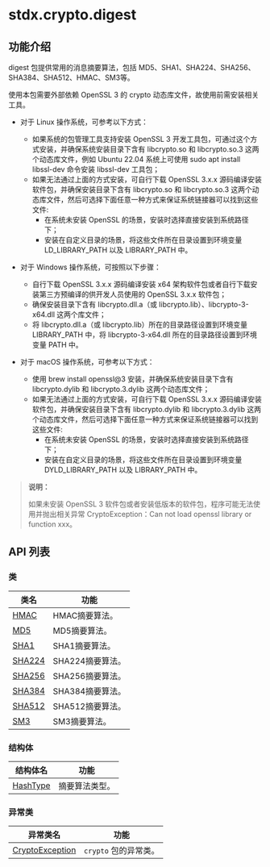 # stdx.crypto.digest

## 功能介绍

digest 包提供常用的消息摘要算法，包括 MD5、SHA1、SHA224、SHA256、SHA384、SHA512、HMAC、SM3等。

使用本包需要外部依赖 OpenSSL 3 的 crypto 动态库文件，故使用前需安装相关工具。

- 对于 Linux 操作系统，可参考以下方式：
    - 如果系统的包管理工具支持安装 OpenSSL 3 开发工具包，可通过这个方式安装，并确保系统安装目录下含有 libcrypto.so 和 libcrypto.so.3 这两个动态库文件，例如 Ubuntu 22.04 系统上可使用 sudo apt install libssl-dev 命令安装 libssl-dev 工具包；
    - 如果无法通过上面的方式安装，可自行下载 OpenSSL 3.x.x 源码编译安装软件包，并确保安装目录下含有 libcrypto.so 和 libcrypto.so.3 这两个动态库文件，然后可选择下面任意一种方式来保证系统链接器可以找到这些文件:
        - 在系统未安装 OpenSSL 的场景，安装时选择直接安装到系统路径下；
        - 安装在自定义目录的场景，将这些文件所在目录设置到环境变量 LD_LIBRARY_PATH 以及 LIBRARY_PATH 中。

- 对于 Windows 操作系统，可按照以下步骤：
    - 自行下载 OpenSSL 3.x.x 源码编译安装 x64 架构软件包或者自行下载安装第三方预编译的供开发人员使用的 OpenSSL 3.x.x 软件包；
    - 确保安装目录下含有 libcrypto.dll.a（或 libcrypto.lib）、libcrypto-3-x64.dll 这两个库文件；
    - 将 libcrypto.dll.a（或 libcrypto.lib）所在的目录路径设置到环境变量 LIBRARY_PATH 中，将 libcrypto-3-x64.dll 所在的目录路径设置到环境变量 PATH 中。

- 对于 macOS 操作系统，可参考以下方式：
    - 使用 brew install openssl@3 安装，并确保系统安装目录下含有 libcrypto.dylib 和 libcrypto.3.dylib 这两个动态库文件；
    - 如果无法通过上面的方式安装，可自行下载 OpenSSL 3.x.x 源码编译安装软件包，并确保安装目录下含有 libcrypto.dylib 和 libcrypto.3.dylib 这两个动态库文件，然后可选择下面任意一种方式来保证系统链接器可以找到这些文件:
        - 在系统未安装 OpenSSL 的场景，安装时选择直接安装到系统路径下；
        - 安装在自定义目录的场景，将这些文件所在目录设置到环境变量 DYLD_LIBRARY_PATH 以及 LIBRARY_PATH 中。

> **说明：**
>
> 如果未安装 OpenSSL 3 软件包或者安装低版本的软件包，程序可能无法使用并抛出相关异常 CryptoException：Can not load openssl library or function xxx。

## API 列表

### 类

|                 类名              |                功能                 |
| --------------------------------- | ---------------------------------- |
| [HMAC](./digest_package_api/digest_package_classes.md#class-hmac) | HMAC摘要算法。    |
| [MD5](./digest_package_api/digest_package_classes.md#class-md5) | MD5摘要算法。    |
| [SHA1](./digest_package_api/digest_package_classes.md#class-sha1) | SHA1摘要算法。    |
| [SHA224](./digest_package_api/digest_package_classes.md#class-sha224) | SHA224摘要算法。    |
| [SHA256](./digest_package_api/digest_package_classes.md#class-sha256) | SHA256摘要算法。    |
| [SHA384](./digest_package_api/digest_package_classes.md#class-sha384) | SHA384摘要算法。    |
| [SHA512](./digest_package_api/digest_package_classes.md#class-sha512) | SHA512摘要算法。    |
| [SM3](./digest_package_api/digest_package_classes.md#class-sm3) | SM3摘要算法。    |

### 结构体

| 结构体名                                                                                |           功能           |
|-------------------------------------------------------------------------------------| ------------------------ |
| [HashType](./digest_package_api/digest_package_structs.md#struct-hashType)                     |  摘要算法类型。 |

### 异常类

|                 异常类名              |                功能                 |
| --------------------------------- | ---------------------------------- |
| [CryptoException](./digest_package_api/digest_package_exceptions.md#class-cryptoexception) | `crypto` 包的异常类。      |

